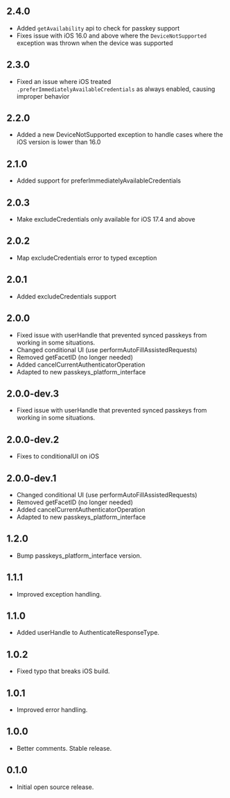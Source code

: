 ## 2.4.0

* Added `getAvailability` api to check for passkey support
* Fixes issue with iOS 16.0 and above where the `DeviceNotSupported` exception was thrown when the device was supported

## 2.3.0

* Fixed an issue where iOS treated `.preferImmediatelyAvailableCredentials` as always enabled, causing improper behavior

## 2.2.0

* Added a new DeviceNotSupported exception to handle cases where the iOS version is lower than 16.0

## 2.1.0

* Added support for preferImmediatelyAvailableCredentials

## 2.0.3

* Make excludeCredentials only available for iOS 17.4 and above

## 2.0.2

* Map excludeCredentials error to typed exception

## 2.0.1

* Added excludeCredentials support

## 2.0.0

* Fixed issue with userHandle that prevented synced passkeys from working in some situations.
* Changed conditional UI (use performAutoFillAssistedRequests)
* Removed getFacetID (no longer needed)
* Added cancelCurrentAuthenticatorOperation
* Adapted to new passkeys_platform_interface

## 2.0.0-dev.3

* Fixed issue with userHandle that prevented synced passkeys from working in some situations.

## 2.0.0-dev.2

* Fixes to conditionalUI on iOS

## 2.0.0-dev.1

* Changed conditional UI (use performAutoFillAssistedRequests)
* Removed getFacetID (no longer needed)
* Added cancelCurrentAuthenticatorOperation
* Adapted to new passkeys_platform_interface

## 1.2.0

* Bump passkeys_platform_interface version.

## 1.1.1

* Improved exception handling.

## 1.1.0

* Added userHandle to AuthenticateResponseType.

## 1.0.2

* Fixed typo that breaks iOS build.

## 1.0.1

* Improved error handling.

## 1.0.0

* Better comments. Stable release.

## 0.1.0

* Initial open source release.
